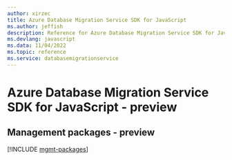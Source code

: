 ```yaml
---
author: xirzec
title: Azure Database Migration Service SDK for JavaScript
ms.author: jeffish
description: Reference for Azure Database Migration Service SDK for JavaScript
ms.devlang: javascript
ms.data: 11/04/2022
ms.topic: reference
ms.service: databasemigrationservice
---
```

# Azure Database Migration Service SDK for JavaScript - preview

## Management packages - preview
[!INCLUDE [mgmt-packages](database-migration-service-mgmt-index.md)]